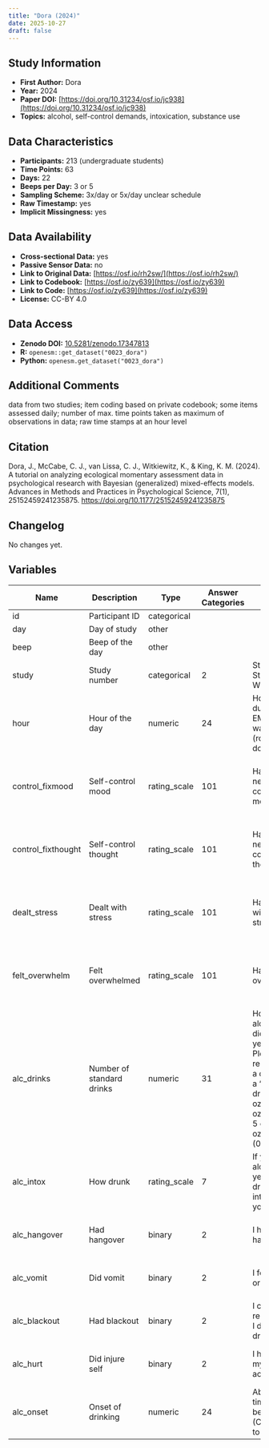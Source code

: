```yaml
---
title: "Dora (2024)"
date: 2025-10-27
draft: false
---
```



## Study Information

- **First Author:** Dora
- **Year:** 2024
- **Paper DOI:** [https://doi.org/10.31234/osf.io/jc938](https://doi.org/10.31234/osf.io/jc938)
- **Topics:** alcohol, self-control demands, intoxication, substance use

## Data Characteristics

- **Participants:** 213 (undergraduate students)
- **Time Points:** 63
- **Days:** 22
- **Beeps per Day:** 3 or 5
- **Sampling Scheme:** 3x/day or 5x/day unclear schedule
- **Raw Timestamp:** yes
- **Implicit Missingness:** yes

## Data Availability

- **Cross-sectional Data:** yes
- **Passive Sensor Data:** no
- **Link to Original Data:** [https://osf.io/rh2sw/](https://osf.io/rh2sw/)
- **Link to Codebook:** [https://osf.io/zy639](https://osf.io/zy639)
- **Link to Code:** [https://osf.io/zy639](https://osf.io/zy639)
- **License:** CC-BY 4.0

## Data Access

- **Zenodo DOI:** [10.5281/zenodo.17347813](https://doi.org/10.5281/zenodo.17347813)
- **R:** `openesm::get_dataset("0023_dora")`
- **Python:** `openesm.get_dataset("0023_dora")`

## Additional Comments

data from two studies; item coding based on private codebook; some items assessed daily; number of max. time points taken as maximum of observations in data; raw time stamps at an hour level


## Citation

Dora, J., McCabe, C. J., van Lissa, C. J., Witkiewitz, K., & King, K. M. (2024). A tutorial on analyzing ecological momentary assessment data in psychological research with Bayesian (generalized) mixed-effects models. Advances in Methods and Practices in Psychological Science, 7(1), 25152459241235875. https://doi.org/10.1177/25152459241235875




## Changelog

No changes yet.

## Variables

| Name | Description | Type | Answer Categories | Details | Labels | Transformation | Source | Assessment Type | Construct | Comments |
|------|-------------|------|------------------|---------|--------|----------------|--------|----------------|----------|----------|
| id | Participant ID | categorical |  |  |  |  |  | ESM |  |  |
| day | Day of study | other |  |  |  |  |  | ESM |  |  |
| beep | Beep of the day | other |  |  |  |  |  | ESM |  |  |
| study | Study number | categorical | 2 | Study 1 = King, <br>Study 2 = Witkiewitz |  |  |  | ESM |  |  |
| hour | Hour of the day | numeric | 24 | Hour of the day during which EMA survey was completed (rounded down) |  |  |  | ESM |  |  |
| control_fixmood | Self-control mood | rating_scale | 101 | Have you needed to control/fix your mood? | 0 =  Not at all<br>100 = Very much |  |  | ESM | emotion regulation, self-regulation |  |
| control_fixthought | Self-control thought | rating_scale | 101 | Have you needed to control/fix your thoughts? | 0 =  Not at all<br>100 = Very much |  |  | ESM | cognitive control, self-regulation |  |
| dealt_stress | Dealt with stress | rating_scale | 101 | Have you dealt with anything stressful? | 0 =  Not at all<br>100 = Very much |  |  | ESM | stress, negative affect, affect |  |
| felt_overwhelm | Felt overwhelmed | rating_scale | 101 | Have you felt overwhelmed? | 0 =  Not at all<br>100 = Very much |  |  | ESM | negative affect, affect |  |
| alc_drinks | Number of standard drinks | numeric | 31 | How many alcoholic drinks did you have yesterday? Please remember that a drink refers to a “standard” drink size: 12 oz. beer, 8-9 oz. malt liquor, 5 oz. wine, 1.5 oz. hard liquor. (0-30 or more) |  |  |  | ESM | alcohol, substance use |  |
| alc_intox | How drunk | rating_scale | 7 | If you drank alcohol yesterday, how drunk or intoxicated did you get? | 0 = Not at all<br>6 = Very much |  |  | ESM | intoxication, alcohol, substance use |  |
| alc_hangover | Had hangover | binary | 2 | I had a hangover | 0 = No<br>1 = Yes |  |  | ESM | intoxication, alcohol, substance use |  |
| alc_vomit | Did vomit | binary | 2 | I felt nauseated or vomited | 0 = No<br>1 = Yes |  |  | ESM | intoxication, alcohol, substance use |  |
| alc_blackout | Had blackout | binary | 2 | I couldn’t remember what I did while drinking | 0 = No<br>1 = Yes |  |  | ESM | intoxication, alcohol, substance use |  |
| alc_hurt | Did injure self | binary | 2 | I hurt or injured myself by accident | 0 = No<br>1 = Yes |  |  | ESM | intoxication, alcohol, substance use |  |
| alc_onset | Onset of drinking | numeric | 24 | About what time did you begin drinking? (Corresponding to beep) |  |  |  | ESM | alcohol, substance use |  |
